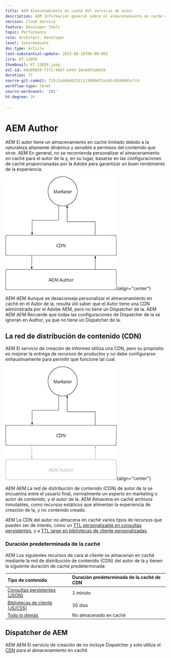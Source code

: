 ```yaml
---
title: AEM Almacenamiento en caché del servicio de autor
description: AEM Información general sobre el almacenamiento en caché del servicio de autor as a Cloud Service de.
version: Cloud Service
feature: Developer Tools
topic: Performance
role: Architect, Developer
level: Intermediate
doc-type: Article
last-substantial-update: 2023-08-28T00:00:00Z
jira: KT-13858
thumbnail: KT-13858.jpeg
exl-id: b8e09820-f1f2-4897-b454-16c0df5a0459
duration: 77
source-git-commit: f23c2ab86d42531113690df2e342c65060b5c7cd
workflow-type: tm+mt
source-wordcount: '281'
ht-degree: 3%

---
```


# AEM Author

AEM El autor tiene un almacenamiento en caché limitado debido a la naturaleza altamente dinámica y sensible a permisos del contenido que sirve. AEM En general, no se recomienda personalizar el almacenamiento en caché para el autor de la y, en su lugar, basarse en las configuraciones de caché proporcionadas por la Adobe para garantizar un buen rendimiento de la experiencia.

![AEM Diagrama de información general de caché de autor](./assets/author/author-all.png){align="center"}

AEM AEM Aunque se desaconseja personalizar el almacenamiento en caché en el Autor de la, resulta útil saber que el Autor tiene una CDN administrada por el Adobe AEM, pero no tiene un Dispatcher de la. AEM AEM AEM Recuerde que todas las configuraciones de Dispatcher de la se ignoran en Author, ya que no tiene un Dispatcher de la.

## La red de distribución de contenido (CDN)

AEM El servicio de creación de informes utiliza una CDN, pero su propósito es mejorar la entrega de recursos de productos y no debe configurarse exhaustivamente para permitir que funcione tal cual.

![AEM Diagrama de información general de publicación en caché](./assets/author/author-cdn.png){align="center"}

AEM AEM La red de distribución de contenido (CDN) de autor de la se encuentra entre el usuario final, normalmente un experto en marketing o autor de contenido, y el autor de la. AEM Almacena en caché archivos inmutables, como recursos estáticos que alimentan la experiencia de creación de la, y no contenido creado.

AEM La CDN del autor no almacena en caché varios tipos de recursos que pueden ser de interés, como un [TTL personalizable en consultas persistentes](https://experienceleague.adobe.com/docs/experience-manager-cloud-service/content/headless/graphql-api/persisted-queries.html?author-instances), y a [TTL largo en bibliotecas de cliente personalizadas](https://experienceleague.adobe.com/docs/experience-manager-cloud-service/content/implementing/content-delivery/caching.html#client-side-libraries).

### Duración predeterminada de la caché

AEM Los siguientes recursos de cara al cliente se almacenan en caché mediante la red de distribución de contenido (CDN) del autor de la y tienen la siguiente duración de caché predeterminada:

| Tipo de contenido | Duración predeterminada de la caché de CDN |
|:------------ |:---------- |
| [Consultas persistentes (JSON)](https://experienceleague.adobe.com/docs/experience-manager-cloud-service/content/headless/graphql-api/persisted-queries.html?author-instances) | 1 minuto |
| [Bibliotecas de cliente (JS/CSS)](https://experienceleague.adobe.com/docs/experience-manager-cloud-service/content/implementing/content-delivery/caching.html#client-side-libraries) | 30 días |
| [Todo lo demás](https://experienceleague.adobe.com/docs/experience-manager-cloud-service/content/implementing/content-delivery/caching.html#other-content) | No almacenado en caché |


## Dispatcher de AEM

AEM AEM El servicio de creación de no incluye Dispatcher y solo utiliza el [CDN](#cdn) para el almacenamiento en caché.
